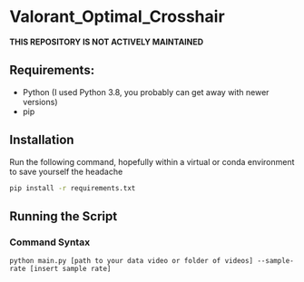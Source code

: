 # Valorant_Optimal_Crosshair
**THIS REPOSITORY IS NOT ACTIVELY MAINTAINED**
## Requirements:
- Python (I used Python 3.8, you probably can get away with newer versions)
- pip

## Installation
Run the following command, hopefully within a virtual or conda environment to save yourself the headache
```bash
pip install -r requirements.txt
```

## Running the Script
### Command Syntax
```
python main.py [path to your data video or folder of videos] --sample-rate [insert sample rate]
```
